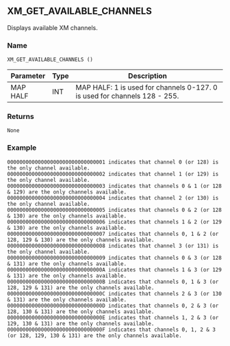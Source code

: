 ## XM\_GET\_AVAILABLE\_CHANNELS

Displays available XM channels.


### Name

`XM_GET_AVAILABLE_CHANNELS ()`


| Parameter | Type | Description                                                               |
| --------- | ---- | ------------------------------------------------------------------------- |
| MAP HALF  | INT  | MAP HALF: 1 is used for channels 0-127. 0 is used for channels 128 - 255. |


### Returns

`None`


### Example

	00000000000000000000000000000001 indicates that channel 0 (or 128) is the only channel available.
	00000000000000000000000000000002 indicates that channel 1 (or 129) is the only channel available.
	00000000000000000000000000000003 indicates that channels 0 & 1 (or 128 & 129) are the only channels available.
	00000000000000000000000000000004 indicates that channel 2 (or 130) is the only channel available.
	00000000000000000000000000000005 indicates that channels 0 & 2 (or 128 & 130) are the only channels available.
	00000000000000000000000000000006 indicates that channels 1 & 2 (or 129 & 130) are the only channels available.
	00000000000000000000000000000007 indicates that channels 0, 1 & 2 (or 128, 129 & 130) are the only channels available.
	00000000000000000000000000000008 indicates that channel 3 (or 131) is the only channel available.
	00000000000000000000000000000009 indicates that channels 0 & 3 (or 128 & 131) are the only channels available.
	0000000000000000000000000000000A indicates that channels 1 & 3 (or 129 & 131) are the only channels available.
	0000000000000000000000000000000B indicates that channels 0, 1 & 3 (or 128, 129 & 131) are the only channels available.
	0000000000000000000000000000000C indicates that channels 2 & 3 (or 130 & 131) are the only channels available.
	0000000000000000000000000000000D indicates that channels 0, 2 & 3 (or 128, 130 & 131) are the only channels available.
	0000000000000000000000000000000E indicates that channels 1, 2 & 3 (or 129, 130 & 131) are the only channels available.
	0000000000000000000000000000000F indicates that channels 0, 1, 2 & 3 (or 128, 129, 130 & 131) are the only channels available.

